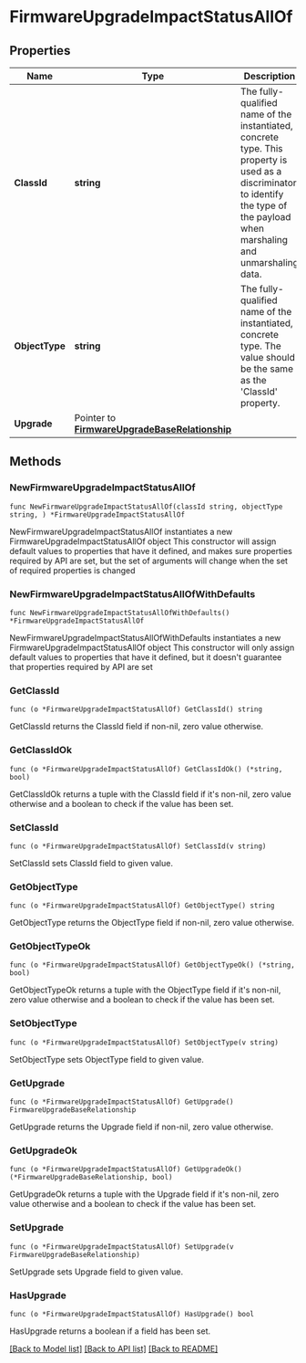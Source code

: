 # FirmwareUpgradeImpactStatusAllOf

## Properties

Name | Type | Description | Notes
------------ | ------------- | ------------- | -------------
**ClassId** | **string** | The fully-qualified name of the instantiated, concrete type. This property is used as a discriminator to identify the type of the payload when marshaling and unmarshaling data. | [default to "firmware.UpgradeImpactStatus"]
**ObjectType** | **string** | The fully-qualified name of the instantiated, concrete type. The value should be the same as the &#39;ClassId&#39; property. | [default to "firmware.UpgradeImpactStatus"]
**Upgrade** | Pointer to [**FirmwareUpgradeBaseRelationship**](firmware.UpgradeBase.Relationship.md) |  | [optional] 

## Methods

### NewFirmwareUpgradeImpactStatusAllOf

`func NewFirmwareUpgradeImpactStatusAllOf(classId string, objectType string, ) *FirmwareUpgradeImpactStatusAllOf`

NewFirmwareUpgradeImpactStatusAllOf instantiates a new FirmwareUpgradeImpactStatusAllOf object
This constructor will assign default values to properties that have it defined,
and makes sure properties required by API are set, but the set of arguments
will change when the set of required properties is changed

### NewFirmwareUpgradeImpactStatusAllOfWithDefaults

`func NewFirmwareUpgradeImpactStatusAllOfWithDefaults() *FirmwareUpgradeImpactStatusAllOf`

NewFirmwareUpgradeImpactStatusAllOfWithDefaults instantiates a new FirmwareUpgradeImpactStatusAllOf object
This constructor will only assign default values to properties that have it defined,
but it doesn't guarantee that properties required by API are set

### GetClassId

`func (o *FirmwareUpgradeImpactStatusAllOf) GetClassId() string`

GetClassId returns the ClassId field if non-nil, zero value otherwise.

### GetClassIdOk

`func (o *FirmwareUpgradeImpactStatusAllOf) GetClassIdOk() (*string, bool)`

GetClassIdOk returns a tuple with the ClassId field if it's non-nil, zero value otherwise
and a boolean to check if the value has been set.

### SetClassId

`func (o *FirmwareUpgradeImpactStatusAllOf) SetClassId(v string)`

SetClassId sets ClassId field to given value.


### GetObjectType

`func (o *FirmwareUpgradeImpactStatusAllOf) GetObjectType() string`

GetObjectType returns the ObjectType field if non-nil, zero value otherwise.

### GetObjectTypeOk

`func (o *FirmwareUpgradeImpactStatusAllOf) GetObjectTypeOk() (*string, bool)`

GetObjectTypeOk returns a tuple with the ObjectType field if it's non-nil, zero value otherwise
and a boolean to check if the value has been set.

### SetObjectType

`func (o *FirmwareUpgradeImpactStatusAllOf) SetObjectType(v string)`

SetObjectType sets ObjectType field to given value.


### GetUpgrade

`func (o *FirmwareUpgradeImpactStatusAllOf) GetUpgrade() FirmwareUpgradeBaseRelationship`

GetUpgrade returns the Upgrade field if non-nil, zero value otherwise.

### GetUpgradeOk

`func (o *FirmwareUpgradeImpactStatusAllOf) GetUpgradeOk() (*FirmwareUpgradeBaseRelationship, bool)`

GetUpgradeOk returns a tuple with the Upgrade field if it's non-nil, zero value otherwise
and a boolean to check if the value has been set.

### SetUpgrade

`func (o *FirmwareUpgradeImpactStatusAllOf) SetUpgrade(v FirmwareUpgradeBaseRelationship)`

SetUpgrade sets Upgrade field to given value.

### HasUpgrade

`func (o *FirmwareUpgradeImpactStatusAllOf) HasUpgrade() bool`

HasUpgrade returns a boolean if a field has been set.


[[Back to Model list]](../README.md#documentation-for-models) [[Back to API list]](../README.md#documentation-for-api-endpoints) [[Back to README]](../README.md)


